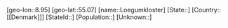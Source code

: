 ﻿---
location: [55.07,8.95]
mapzoom: [7,12] 
mapmarker: city 
type: City
tags:
- geo/City


SpocWebEntityId: 32176
isDeleted: false
confidential: public

---
[geo-lon::8.95]
[geo-lat::55.07]
[name::Loegumkloster]
[State::]
[Country::[[Denmark]]]
[StateId::]
[Population::]
[Unknown::]

